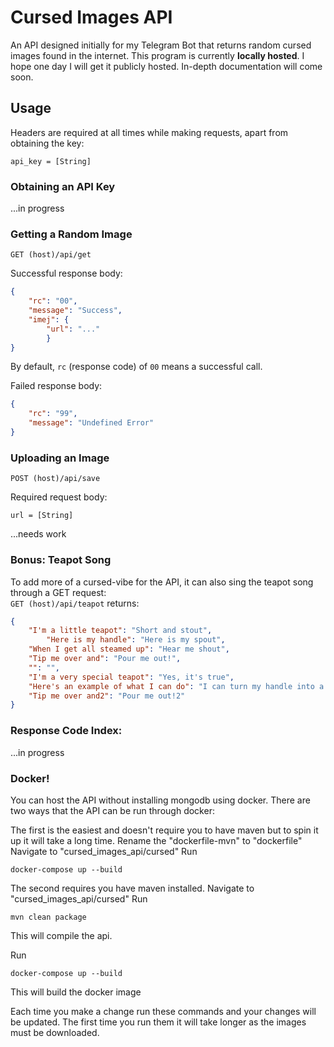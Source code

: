 # Cursed Images API

An API designed initially for my Telegram Bot that returns random cursed images found in the internet. This program is currently **locally hosted**. I hope one day I will get it publicly hosted. In-depth documentation will come soon.

## Usage
Headers are required at all times while making requests, apart from obtaining the key:
```
api_key = [String]
```
### Obtaining an API Key
...in progress
### Getting a Random Image
```
GET (host)/api/get
```
Successful response body:
```json
{
	"rc": "00",
	"message": "Success",
	"imej": {
		"url": "..."
		}
}
```
By default, `rc` (response code) of `00` means a successful call.

Failed response body:
```json
{
	"rc": "99",
	"message": "Undefined Error"
}
```
### Uploading an Image
```
POST (host)/api/save
```
Required request body:
```
url = [String]
```
...needs work
### Bonus: Teapot Song
To add more of a cursed-vibe for the API, it can also sing the teapot song through a GET request: </br>
`GET (host)/api/teapot`
returns:
```json
{
	"I'm a little teapot": "Short and stout",
    	"Here is my handle": "Here is my spout",
	"When I get all steamed up": "Hear me shout",
	"Tip me over and": "Pour me out!",
	"": "",
	"I'm a very special teapot": "Yes, it's true",
	"Here's an example of what I can do": "I can turn my handle into a spout",
   	"Tip me over and2": "Pour me out!2"
}
```
### Response Code Index:
...in progress


### Docker!
You can host the API without installing mongodb using docker.
There are two ways that the API can be run through docker:

The first is the easiest and doesn't require you to have maven but to spin it up it will take a long time.
Rename the "dockerfile-mvn" to "dockerfile"
Navigate to "cursed_images_api/cursed"
Run
```
docker-compose up --build
```

The second requires you have maven installed.
Navigate to "cursed_images_api/cursed"
Run
```
mvn clean package
```
This will compile the api.

Run
```
docker-compose up --build
```
This will build the docker image

Each time you make a change run these commands and your changes will be updated.
The first time you run them it will take longer as the images must be downloaded.
